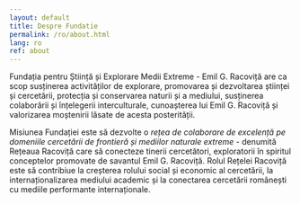 ```yaml
---
layout: default
title: Despre Fundatie
permalink: /ro/about.html
lang: ro
ref: about
---
```


Fundația pentru Știință și Explorare Medii Extreme - Emil G. Racoviță
are ca scop susținerea activităților de explorare, promovarea și
dezvoltarea științei și cercetării, protecția și conservarea naturii
și a mediului, susținerea colaborării și înțelegerii interculturale,
cunoașterea lui Emil G. Racoviță și valorizarea moștenirii lăsate de
acesta posterității.

Misiunea Fundației este să dezvolte o _rețea de colaborare de
excelență pe domeniile cercetării de frontieră și mediilor naturale
extreme_ - denumită Rețeaua Racoviță care să conecteze tinerii
cercetători, exploratorii în spiritul conceptelor promovate de
savantul Emil G. Racoviță.  Rolul Rețelei Racoviță este să contribiue
la creșterea rolului social și economic al cercetării, la
internaționalizarea mediului academic și la conectarea cercetării
românești cu mediile performante internaționale.
